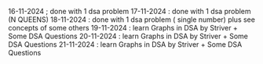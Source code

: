 16-11-2024 ; done with 1 dsa problem
17-11-2024 : done with 1 dsa problem (N QUEENS)
18-11-2024 : done with 1 dsa problem ( single number) plus see concepts of some others
19-11-2024 : learn Graphs in DSA by Striver + Some DSA Questions
20-11-2024 :  learn Graphs in DSA by Striver + Some DSA Questions
21-11-2024 :  learn Graphs in DSA by Striver + Some DSA Questions

